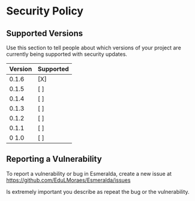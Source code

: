 # Security Policy

## Supported Versions

Use this section to tell people about which versions of your project are
currently being supported with security updates.

| Version | Supported          |
| ------- | ------------------ |
| 0.1.6   | [X] |
| 0.1.5   | [ ] |
| 0.1.4   | [ ] |
| 0.1.3   | [ ] |
| 0.1.2   | [ ] |
| 0.1.1   | [ ] |
| 0 1.0   | [ ] |

## Reporting a Vulnerability

To report a vulnerability or bug in Esmeralda, create a new issue at 
https://github.com/EduLMoraes/Esmeralda/issues

Is extremely important you describe as repeat the bug or the vulnerability.
